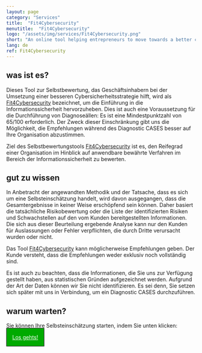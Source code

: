```yaml
---
layout: page
category: "Services"
title:  "Fit4Cybersecurity"
menutitle:  "Fit4Cybersecurity"
logo: "/assets/img/services/Fit4Cybersecurity.png"
short: "An online tool helping entrepreneurs to move towards a better cybersecurity strategy."
lang: de
ref: Fit4Cybersecurity
---
```


## was ist es?

Dieses Tool zur Selbstbewertung, das Geschäftsinhabern bei der Umsetzung einer besseren Cybersicherheitsstrategie hilft, wird als [Fit4Cybersecurity](http://startup.cases.lu) bezeichnet, um die Einführung in die Informationssicherheit hervorzuheben. Dies ist auch eine Voraussetzung für die Durchführung von Diagnoseällen: Es ist eine Mindestpunktzahl von 65/100 erforderlich. Der Zweck dieser Einschränkung gibt uns die Möglichkeit, die Empfehlungen während des Diagnostic CASES besser auf Ihre Organisation abzustimmen.

Ziel des Selbstbewertungstools [Fit4Cybersecurity](http://startup.cases.lu) ist es, den Reifegrad einer Organisation im Hinblick auf anwendbare bewährte Verfahren im Bereich der Informationssicherheit zu bewerten.

## gut zu wissen

In Anbetracht der angewandten Methodik und der Tatsache, dass es sich um eine Selbsteinschätzung handelt, wird davon ausgegangen, dass die Gesamtergebnisse in keiner Weise erschöpfend sein können. Daher basiert die tatsächliche Risikobewertung oder die Liste der identifizierten Risiken und Schwachstellen auf den vom Kunden bereitgestellten Informationen. Die sich aus dieser Beurteilung ergebende Analyse kann nur den Kunden für Auslassungen oder Fehler verpflichten, die durch Dritte verursacht wurden oder nicht.

Das Tool [Fit4Cybersecurity](http://startup.cases.lu) kann möglicherweise Empfehlungen geben. Der Kunde versteht, dass die Empfehlungen weder exklusiv noch vollständig sind.

Es ist auch zu beachten, dass die Informationen, die Sie uns zur Verfügung gestellt haben, aus statistischen Gründen aufgezeichnet werden. Aufgrund der Art der Daten können wir Sie nicht identifizieren. Es sei denn, Sie setzen sich später mit uns in Verbindung, um ein Diagnostic CASES durchzuführen.

## warum warten?

Sie können Ihre Selbsteinschätzung starten, indem Sie unten klicken:

<a href="http://startup.cases.lu" style="border: 1px solid #000000; background-color: #00AA00; color:#FFFFFF; padding: 15px; margin: auto 0 auto 0;">Los gehts!</a>

